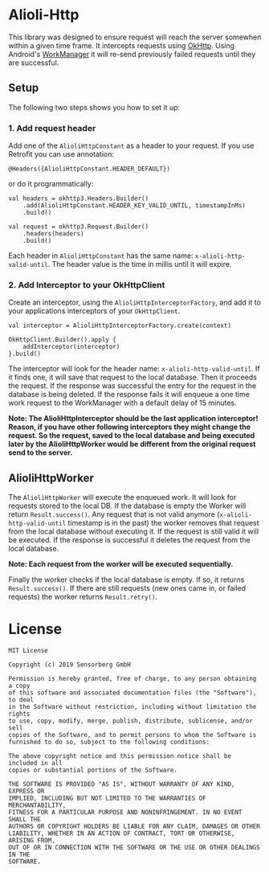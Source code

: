 # Alioli-Http
This library was designed to ensure request will reach the server somewhen within a given time frame. It intercepts
requests using [OkHttp](https://github.com/square/okhttp). Using Android's
[WorkManager](https://developer.android.com/topic/libraries/architecture/workmanager/) it will re-send previously failed
requests until they are successful.

## Setup
The following two steps shows you how to set it up:

### 1. Add request header
Add one of the `AlioliHttpConstant` as a header to your request. If you use Retrofit you can use annotation:

```
@Headers({AlioliHttpConstant.HEADER_DEFAULT})
```

or do it programmatically:

```
val headers = okhttp3.Headers.Builder()
    .add(AlioliHttpConstant.HEADER_KEY_VALID_UNTIL, timestampInMs)
    .build()

val request = okhttp3.Request.Builder()
    .headers(headers)
    .build() 
```

Each header in `AlioliHttpConstant` has the same name: `x-alioli-http-valid-until`. The header value is the time in
millis until it will expire.

### 2. Add Interceptor to your OkHttpClient
Create an interceptor, using the `AlioliHttpInterceptorFactory`, and add it to your applications interceptors of your
`OkHttpClient`.

```
val interceptor = AlioliHttpInterceptorFactory.create(context)

OkHttpClient.Builder().apply {
    addInterceptor(interceptor)
}.build()
```

The interceptor will look for the header name: `x-alioli-http-valid-until`. If it finds one, it will save that request
to the local database. Then it proceeds the request. If the response was successful the entry for the request in the
database is being deleted. If the response fails it will enqueue a one time work request to the WorkManager with a
default delay of 15 minutes.

**Note: The AlioliHttpInterceptor should be the last application interceptor! Reason, if you have other following
interceptors they might change the request. So the request, saved to the local database and being executed later by the
AlioliHttpWorker would be different from the original request send to the server.**

## AlioliHttpWorker
The `AlioliHttpWorker` will execute the enqueued work. It will look for requests stored to the local DB. If the database
is empty the Worker will return `Result.success()`. Any request that is not valid anymore (`x-alioli-http-valid-until`
timestamp is in the past) the worker removes that request from the local database without executing it. If the request
is still valid it will be executed. If the response is successful it deletes the request from the local database.

**Note: Each request from the worker will be executed sequentially.**

Finally the worker checks if the local database is empty. If so, it returns `Result.success()`. If there are still
requests (new ones came in, or failed requests) the worker returns `Result.retry()`.

# License
```
MIT License

Copyright (c) 2019 Sensorberg GmbH

Permission is hereby granted, free of charge, to any person obtaining a copy
of this software and associated documentation files (the "Software"), to deal
in the Software without restriction, including without limitation the rights
to use, copy, modify, merge, publish, distribute, sublicense, and/or sell
copies of the Software, and to permit persons to whom the Software is
furnished to do so, subject to the following conditions:

The above copyright notice and this permission notice shall be included in all
copies or substantial portions of the Software.

THE SOFTWARE IS PROVIDED "AS IS", WITHOUT WARRANTY OF ANY KIND, EXPRESS OR
IMPLIED, INCLUDING BUT NOT LIMITED TO THE WARRANTIES OF MERCHANTABILITY,
FITNESS FOR A PARTICULAR PURPOSE AND NONINFRINGEMENT. IN NO EVENT SHALL THE
AUTHORS OR COPYRIGHT HOLDERS BE LIABLE FOR ANY CLAIM, DAMAGES OR OTHER
LIABILITY, WHETHER IN AN ACTION OF CONTRACT, TORT OR OTHERWISE, ARISING FROM,
OUT OF OR IN CONNECTION WITH THE SOFTWARE OR THE USE OR OTHER DEALINGS IN THE
SOFTWARE.
```
